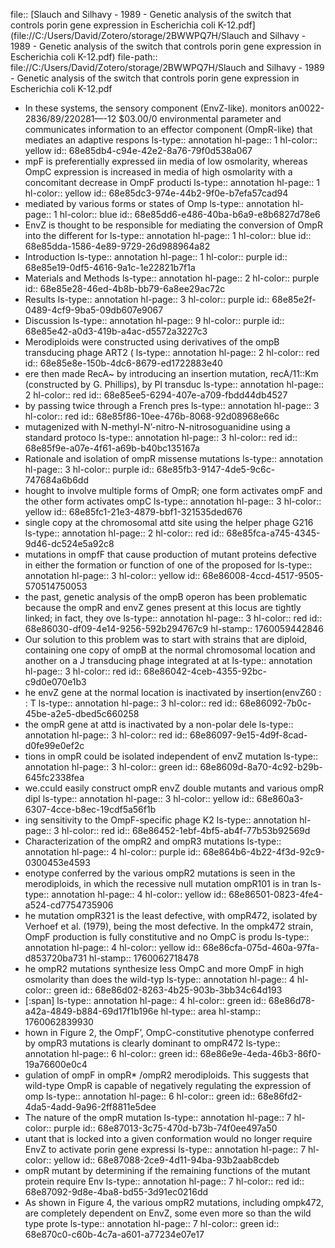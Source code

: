 file:: [Slauch and Silhavy - 1989 - Genetic analysis of the switch that controls porin gene expression in Escherichia coli K-12.pdf](file://C:/Users/David/Zotero/storage/2BWWPQ7H/Slauch and Silhavy - 1989 - Genetic analysis of the switch that controls porin gene expression in Escherichia coli K-12.pdf)
file-path:: file://C:/Users/David/Zotero/storage/2BWWPQ7H/Slauch and Silhavy - 1989 - Genetic analysis of the switch that controls porin gene expression in Escherichia coli K-12.pdf

- In these systems, the sensory component (EnvZ-like). monitors an0022-2836/89/220281—-12 $03.00/0 environmental parameter and communicates information to an effector component (OmpR-like) that mediates an adaptive respons
  ls-type:: annotation
  hl-page:: 1
  hl-color:: yellow
  id:: 68e85db4-c94e-42e2-8a76-79f0d538a067
- mpF is preferentially expressed iin media of low osmolarity, whereas OmpC expression is increased in media of high osmolarity with a concomitant decrease in OmpF producti
  ls-type:: annotation
  hl-page:: 1
  hl-color:: yellow
  id:: 68e85dc3-974e-44b2-9f0e-b7efa57cad94
- mediated by various forms or states of Omp
  ls-type:: annotation
  hl-page:: 1
  hl-color:: blue
  id:: 68e85dd6-e486-40ba-b6a9-e8b6827d78e6
- EnvZ is thought to be responsible for mediating the conversion of OmpR into the different for
  ls-type:: annotation
  hl-page:: 1
  hl-color:: blue
  id:: 68e85dda-1586-4e89-9729-26d988964a82
- Introduction
  ls-type:: annotation
  hl-page:: 1
  hl-color:: purple
  id:: 68e85e19-0df5-4616-9a1c-1e22821b7f1a
- Materials and Methods
  ls-type:: annotation
  hl-page:: 2
  hl-color:: purple
  id:: 68e85e28-46ed-4b8b-bb79-6a8ee29ac72c
- Results
  ls-type:: annotation
  hl-page:: 3
  hl-color:: purple
  id:: 68e85e2f-0489-4cf9-9ba5-09db607e9067
- Discussion
  ls-type:: annotation
  hl-page:: 9
  hl-color:: purple
  id:: 68e85e42-a0d3-419b-a4ac-d5572a3227c3
- Merodiploids were constructed using derivatives of the ompB transducing phage ART2 (
  ls-type:: annotation
  hl-page:: 2
  hl-color:: red
  id:: 68e85e8e-150b-4dc6-8679-ed1722883e40
- ere then made RecA~ by introducing an insertion mutation, recA/11::Km (constructed by G. Phillips), by Pl transduc
  ls-type:: annotation
  hl-page:: 2
  hl-color:: red
  id:: 68e85ee5-6294-407e-a709-fbdd44db4527
- by passing twice through a French pres
  ls-type:: annotation
  hl-page:: 3
  hl-color:: red
  id:: 68e85f86-10ee-476b-8068-92d08968e66c
- mutagenized with N-methyl-N’-nitro-N-nitrosoguanidine using a standard protoco
  ls-type:: annotation
  hl-page:: 3
  hl-color:: red
  id:: 68e85f9e-a07e-4f61-a69b-b40bc135167a
- Rationale and isolation of ompR missense mutations
  ls-type:: annotation
  hl-page:: 3
  hl-color:: purple
  id:: 68e85fb3-9147-4de5-9c6c-747684a6b6dd
- hought to involve multiple forms of OmpR; one form activates ompF and the other form activates ompC
  ls-type:: annotation
  hl-page:: 3
  hl-color:: yellow
  id:: 68e85fc1-21e3-4879-bbf1-321535ded676
- single copy at the chromosomal attd site using the helper phage G216
  ls-type:: annotation
  hl-page:: 2
  hl-color:: red
  id:: 68e85fca-a745-4345-9d46-dc524e5a92c8
- mutations in ompfF that cause production of mutant proteins defective in either the formation or function of one of the proposed for
  ls-type:: annotation
  hl-page:: 3
  hl-color:: yellow
  id:: 68e86008-4ccd-4517-9505-570514750053
- the past, genetic analysis of the ompB operon has been problematic because the ompR and envZ genes present at this locus are tightly linked; in fact, they ove
  ls-type:: annotation
  hl-page:: 3
  hl-color:: red
  id:: 68e86030-df09-4e14-9256-592b294767c9
  hl-stamp:: 1760059442846
- Our solution to this problem was to start with strains that are diploid, containing one copy of ompB at the normal chromosomal location and another on a J transducing phage integrated at at
  ls-type:: annotation
  hl-page:: 3
  hl-color:: red
  id:: 68e86042-4ceb-4355-92bc-c9d0e070e1b3
- he envZ gene at the normal location is inactivated by insertion(envZ60 : : T
  ls-type:: annotation
  hl-page:: 3
  hl-color:: red
  id:: 68e86092-7b0c-45be-a2e5-dbed5c660258
- the ompR gene at attd is inactivated by a non-polar dele
  ls-type:: annotation
  hl-page:: 3
  hl-color:: red
  id:: 68e86097-9e15-4d9f-8cad-d0fe99e0ef2c
- tions in ompR could be isolated independent of envZ mutation
  ls-type:: annotation
  hl-page:: 3
  hl-color:: green
  id:: 68e8609d-8a70-4c92-b29b-645fc2338fea
- we.cculd easily construct ompR envZ double mutants and various ompR dipl
  ls-type:: annotation
  hl-page:: 3
  hl-color:: yellow
  id:: 68e860a3-6307-4cce-b8ec-19cdf5a56f1b
- ing sensitivity to the OmpF-specific phage K2
  ls-type:: annotation
  hl-page:: 3
  hl-color:: red
  id:: 68e86452-1ebf-4bf5-ab4f-77b53b92569d
- Characterization of the ompR2 and ompR3 mutations
  ls-type:: annotation
  hl-page:: 4
  hl-color:: purple
  id:: 68e864b6-4b22-4f3d-92c9-0300453e4593
- enotype conferred by the various ompR2 mutations is seen in the merodiploids, in which the recessive null mutation ompR101 is in tran
  ls-type:: annotation
  hl-page:: 4
  hl-color:: yellow
  id:: 68e86501-0823-4fe4-a524-cd7754735906
- he mutation ompR321 is the least defective, with ompR472, isolated by Verhoef et al. (1979), being the most defective. In the ompk472 strain, OmpF production is fully constitutive and no OmpC is produ
  ls-type:: annotation
  hl-page:: 4
  hl-color:: yellow
  id:: 68e86cfa-075d-460a-97fa-d853720ba731
  hl-stamp:: 1760062718478
- he ompR2 mutations synthesize less OmpC and more OmpF in high osmolarity than does the wild-typ
  ls-type:: annotation
  hl-page:: 4
  hl-color:: green
  id:: 68e86d02-8263-4b25-903b-3bb34c64d193
- [:span]
  ls-type:: annotation
  hl-page:: 4
  hl-color:: green
  id:: 68e86d78-a42a-4849-b884-69d17f1b196e
  hl-type:: area
  hl-stamp:: 1760062839930
- hown in Figure 2, the OmpF’, OmpC-constitutive phenotype conferred by ompR3 mutations is clearly dominant to ompR472
  ls-type:: annotation
  hl-page:: 6
  hl-color:: green
  id:: 68e86e9e-4eda-46b3-86f0-19a76600e0c4
- gulation of ompF in ompR* /ompR2 merodiploids. This suggests that wild-type OmpR is capable of negatively regulating the expression of omp
  ls-type:: annotation
  hl-page:: 6
  hl-color:: green
  id:: 68e86fd2-4da5-4add-9a96-2ff8811e5dee
- The nature of the ompR mutation
  ls-type:: annotation
  hl-page:: 7
  hl-color:: purple
  id:: 68e87013-3c75-470d-b73b-74f0ee497a50
- utant that is locked into a given conformation would no longer require EnvZ to activate porin gene expressi
  ls-type:: annotation
  hl-page:: 7
  hl-color:: yellow
  id:: 68e87088-2ce9-4d11-94ba-93b2aab8cdeb
- ompR mutant by determining if the remaining functions of the mutant protein require Env
  ls-type:: annotation
  hl-page:: 7
  hl-color:: red
  id:: 68e87092-9d8e-4ba8-bd55-3d91ec0216dd
- As shown in Figure 4, the various ompR2 mutations, including ompk472, are completely dependent on EnvZ, some even more so than the wild type prote
  ls-type:: annotation
  hl-page:: 7
  hl-color:: green
  id:: 68e870c0-c60b-4c7a-a601-a77234e07e17